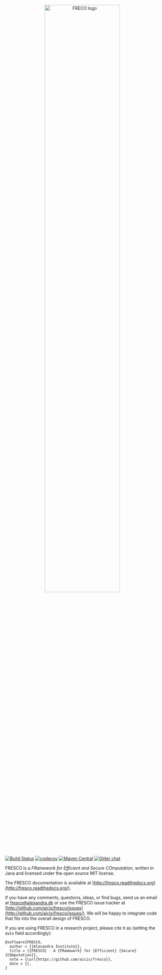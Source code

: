 
<p align="center">
<img src="https://archive.alexandra.dk/logo/fresco-logo-artwork.svg" alt="FRECO logo" width=70% />
</p>

#

[![Build Status](https://travis-ci.org/aicis/fresco.svg?branch=master)](https://travis-ci.org/aicis/fresco) [![codecov](https://codecov.io/gh/aicis/fresco/branch/master/graph/badge.svg)](https://codecov.io/gh/aicis/fresco) [![Maven Central](https://maven-badges.herokuapp.com/maven-central/dk.alexandra.fresco/core/badge.svg)](https://search.maven.org/search?q=g:dk.alexandra.fresco) [![Gitter chat](https://badges.gitter.im/gitterHQ/gitter.svg)](https://gitter.im/FRESCO-MPC/Lobby)

FRESCO is a *FRamework for Efficient and Secure COmputation*, written
in Java and licensed under the open source MIT license.

The FRESCO documentation is available at
[http://fresco.readthedocs.org](http://fresco.readthedocs.org/).

If you have any comments, questions, ideas, or find bugs, send us an
email at fresco@alexandra.dk or use the FRESCO issue tracker at
[http://github.com/aicis/fresco/issues](http://github.com/aicis/fresco/issues/).
We will be happy to integrate code that fits into the overall design
of FRESCO.

If you are using FRESCO in a research project, please cite it as (setting the `date` field accordingly):

```
@software{FRESCO,
  author = {{Alexandra Institute}},
  title = {{FRESCO} - A {FRamework} for {Efficient} {Secure} {COmputation}},
  note = {\url{https://github.com/aicis/fresco}},
  date = {},
}
```
